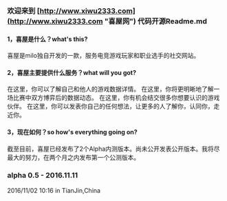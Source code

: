 ### 欢迎来到 [http://www.xiwu2333.com](http://www.xiwu2333.com "喜屋网") 代码开源Readme.md


#### 1，喜屋是什么？what's this?
喜屋是milo独自开发的一款，服务电竞游戏玩家和职业选手的社交网站。


#### 2，喜屋主要提供什么服务？what will you got?
在这里，你可以了解自己和他人的游戏数据详情。
在这里，你将更明晰地了解一场比赛中双方博弈后的数据动态。
在这里，你有机会结交很多你想要认识的游戏伙伴。
在这里，你可以发表你自己的任何想法，让更多的人了解你，认同你，走近你。


#### 3，现在如何？so how's everything going on?
截至目前，喜屋已经发布了2个Alpha内测版本。尚未公开发表公开版本。我将尽最大的努力，在两个月之内发布第一个公测版本。


### alpha 0.5 - 2016.11.11
2016/11/02 10:16 in TianJin,China
